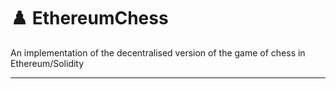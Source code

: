 # ♟️ EthereumChess

An implementation of the decentralised version of the game of chess in Ethereum/Solidity

---
